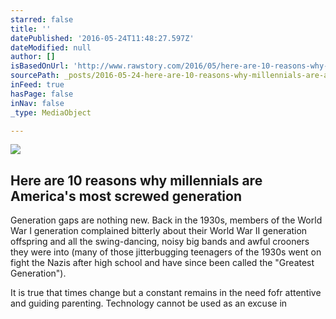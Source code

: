 ```yaml
---
starred: false
title: ''
datePublished: '2016-05-24T11:48:27.597Z'
dateModified: null
author: []
isBasedOnUrl: 'http://www.rawstory.com/2016/05/here-are-10-reasons-why-millennials-are-americas-most-screwed-generation/'
sourcePath: _posts/2016-05-24-here-are-10-reasons-why-millennials-are-americas-most-screw.md
inFeed: true
hasPage: false
inNav: false
_type: MediaObject

---
```

<article style=""><img src="http://www.rawstory.com/wp-content/uploads/2016/05/Sad-young-woman-near-brick-wall-Shutterstock-800x430.jpg" /><h1>Here are 10 reasons why millennials are America's most screwed generation</h1><p>Generation gaps are nothing new. Back in the 1930s, members of the World War I generation complained bitterly about their World War II generation offspring and all the swing-dancing, noisy big bands and awful crooners they were into (many of those jitterbugging teenagers of the 1930s went on fight the Nazis after high school and have since been called the "Greatest Generation").</p></article>

It is true that times change but a constant remains in the need fofr attentive and guiding parenting. Technology cannot be used as an excuse in